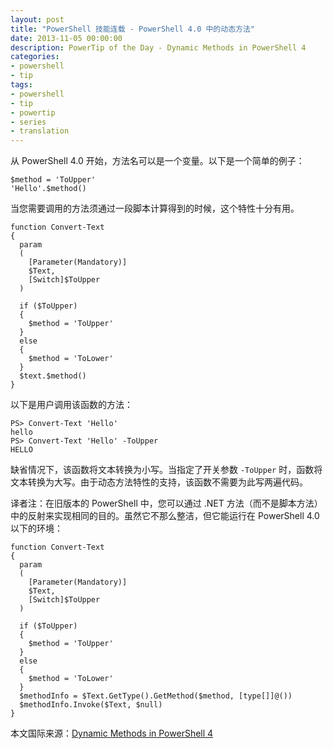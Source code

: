 ```yaml
---
layout: post
title: "PowerShell 技能连载 - PowerShell 4.0 中的动态方法"
date: 2013-11-05 00:00:00
description: PowerTip of the Day - Dynamic Methods in PowerShell 4
categories:
- powershell
- tip
tags:
- powershell
- tip
- powertip
- series
- translation
---
```

从 PowerShell 4.0 开始，方法名可以是一个变量。以下是一个简单的例子：

	$method = 'ToUpper'
	'Hello'.$method() 

当您需要调用的方法须通过一段脚本计算得到的时候，这个特性十分有用。

	function Convert-Text
	{
	  param
	  (
	    [Parameter(Mandatory)]
	    $Text,
	    [Switch]$ToUpper
	  )
	
	  if ($ToUpper)
	  {
	    $method = 'ToUpper'
	  }
	  else
	  {
	    $method = 'ToLower'
	  }
	  $text.$method()
	} 

以下是用户调用该函数的方法：

	PS> Convert-Text 'Hello'
	hello
	PS> Convert-Text 'Hello' -ToUpper
	HELLO

缺省情况下，该函数将文本转换为小写。当指定了开关参数 `-ToUpper` 时，函数将文本转换为大写。由于动态方法特性的支持，该函数不需要为此写两遍代码。

译者注：在旧版本的 PowerShell 中，您可以通过 .NET 方法（而不是脚本方法）中的反射来实现相同的目的。虽然它不那么整洁，但它能运行在 PowerShell 4.0 以下的环境：

	function Convert-Text
	{
	  param
	  (
	    [Parameter(Mandatory)]
	    $Text,
	    [Switch]$ToUpper
	  )
	
	  if ($ToUpper)
	  {
	    $method = 'ToUpper'
	  }
	  else
	  {
	    $method = 'ToLower'
	  }
	  $methodInfo = $Text.GetType().GetMethod($method, [type[]]@())
	  $methodInfo.Invoke($Text, $null)
	} 

<!--more-->
本文国际来源：[Dynamic Methods in PowerShell 4](http://community.idera.com/powershell/powertips/b/tips/posts/dynamic-methods-in-powershell-4)
